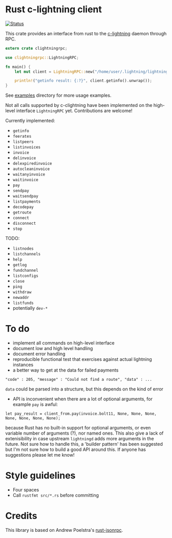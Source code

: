 # Rust c-lightning client

[![Status](https://travis-ci.org/laanwj/rust-clightning-rpc.png?branch=master)](https://travis-ci.org/laanwj/rust-clightning-rpc)

This crate provides an interface from rust to the [c-lightning](https://github.com/ElementsProject/lightning) daemon through RPC.

```rust
extern crate clightningrpc;

use clightningrpc::LightningRPC;

fn main() {
    let mut client = LightningRPC::new("/home/user/.lightning/lightning-rpc".to_string());

    println!("getinfo result: {:?}", client.getinfo().unwrap());
}
```

See [examples](examples/) directory for more usage examples.

Not all calls supported by c-clightning have been implemented on the high-level interface
`LightningRPC` yet. Contributions are welcome!

Currently implemented:

- `getinfo`
- `feerates`
- `listpeers`
- `listinvoices`
- `invoice`
- `delinvoice`
- `delexpiredinvoice`
- `autocleaninvoice`
- `waitanyinvoice`
- `waitinvoice`
- `pay`
- `sendpay`
- `waitsendpay`
- `listpayments`
- `decodepay`
- `getroute`
- `connect`
- `disconnect`
- `stop`

TODO:

- `listnodes`
- `listchannels`
- `help`
- `getlog`
- `fundchannel`
- `listconfigs`
- `close`
- `ping`
- `withdraw`
- `newaddr`
- `listfunds`
- potentially `dev-*`

# To do

- implement all commands on high-level interface
- document low and high level handling
- document error handling
- reproducible functional test that exercises against actual lightning instances
- a better way to get at the data for failed payments

```
"code" : 205, "message" : "Could not find a route", "data" : ...
```

  `data` could be parsed into a structure, but this depends on the kind of error

- API is inconvenient when there are a lot of optional arguments, for example `pay` is awful:

```
let pay_result = client_from.pay(invoice.bolt11, None, None, None, None, None, None, None);
```

because Rust has no built-in support for optional arguments, or even variable
number of arguments (?), nor named ones. This also give a lack of
extenisibility in case upstream `lightningd` adds more arguments in the future.
Not sure how to handle this, a 'builder pattern' has been suggested but I'm not
sure how to build a good API around this. If anyone has suggestions please let me know!

# Style guidelines

- Four spaces
- Call `rustfmt src/*.rs` before committing

# Credits

This library is based on Andrew Poelstra's [rust-jsonrpc](https://github.com/apoelstra/rust-jsonrpc).

